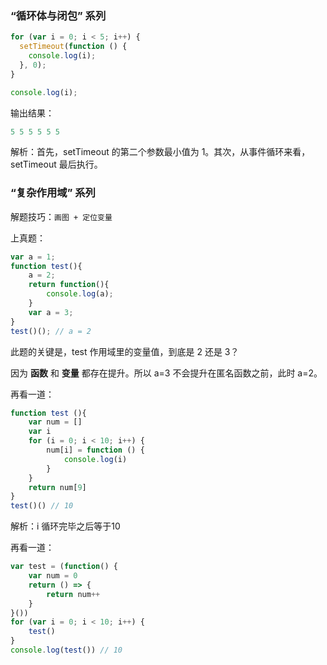 ### “循环体与闭包” 系列

```javascript
for (var i = 0; i < 5; i++) {
  setTimeout(function () {
    console.log(i);
  }, 0);
}

console.log(i);
```

输出结果：

```js
5 5 5 5 5 5
```

解析：首先，setTimeout 的第二个参数最小值为 1。其次，从事件循环来看，setTimeout 最后执行。

### “复杂作用域” 系列

解题技巧：`画图 + 定位变量`

上真题：

```JavaScript
var a = 1;
function test(){
    a = 2;
    return function(){
        console.log(a);
    }
    var a = 3;
}
test()(); // a = 2
```

此题的关键是，test 作用域里的变量值，到底是 2 还是 3？

因为 **函数** 和 **变量** 都存在提升。所以 a=3 不会提升在匿名函数之前，此时 a=2。

再看一道：

```js
function test (){
    var num = []
    var i
    for (i = 0; i < 10; i++) {
        num[i] = function () {
            console.log(i)
        }
    }
    return num[9]
}
test()() // 10
```

解析：i 循环完毕之后等于10

再看一道：

```js
var test = (function() {
    var num = 0
    return () => {
        return num++
    }
}())
for (var i = 0; i < 10; i++) {
    test()
}
console.log(test()) // 10
```
